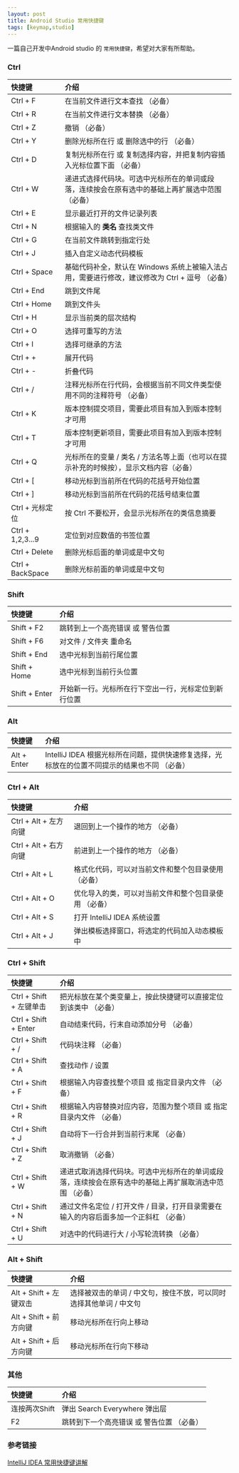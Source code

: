 ```yaml
---
layout: post
title: Android Studio 常用快捷键
tags: [keymap,studio]
---
```


一篇自己开发中Android studio  的 `常用快捷键`，希望对大家有所帮助。


### Ctrl

| 快捷键 | 介绍 |  
| :---| :--- | 
| Ctrl + F | 在当前文件进行文本查找  （必备） | 
| Ctrl + R | 在当前文件进行文本替换 （必备） | 
| Ctrl + Z |撤销 （必备）|
|Ctrl + Y	|删除光标所在行 或 删除选中的行 （必备）|
|Ctrl + D	|复制光标所在行 或 复制选择内容，并把复制内容插入光标位置下面 （必备）|
|Ctrl + W	|递进式选择代码块。可选中光标所在的单词或段落，连续按会在原有选中的基础上再扩展选中范围 （必备）|
|Ctrl + E   |显示最近打开的文件记录列表|
|Ctrl + N	|根据输入的 __类名__ 查找类文件|
|Ctrl + G	|在当前文件跳转到指定行处|
|Ctrl + J	|插入自定义动态代码模板|
|Ctrl + Space	|基础代码补全，默认在 Windows 系统上被输入法占用，需要进行修改，建议修改为 Ctrl + 逗号 （必备）|
|Ctrl + End	|跳到文件尾|
|Ctrl + Home|	跳到文件头|
|Ctrl + H	|显示当前类的层次结构|
|Ctrl + O	|选择可重写的方法|
|Ctrl + I	|选择可继承的方法|
|Ctrl + +	|展开代码|
|Ctrl + -	|折叠代码|
|Ctrl + /	|注释光标所在行代码，会根据当前不同文件类型使用不同的注释符号 （必备）|
|Ctrl + K |	版本控制提交项目，需要此项目有加入到版本控制才可用|
|Ctrl + T |	版本控制更新项目，需要此项目有加入到版本控制才可用|
|Ctrl + Q |	光标所在的变量 / 类名 / 方法名等上面（也可以在提示补充的时候按），显示文档内容（必备）|
|Ctrl + [ |	移动光标到当前所在代码的花括号开始位置|
|Ctrl + ] |	移动光标到当前所在代码的花括号结束位置|
|Ctrl + 光标定位	|按 Ctrl 不要松开，会显示光标所在的类信息摘要|
|Ctrl + 1,2,3...9|	定位到对应数值的书签位置|
|Ctrl + Delete	|删除光标后面的单词或是中文句|
|Ctrl + BackSpace|	删除光标前面的单词或是中文句|

### Shift

| 快捷键 | 介绍 |  
| :---| :--- |  
|Shift + F2|	跳转到上一个高亮错误 或 警告位置|
|Shift + F6|	对文件 / 文件夹 重命名|
|Shift + End	|选中光标到当前行尾位置|
|Shift + Home	|选中光标到当前行头位置|
|Shift + Enter	|开始新一行。光标所在行下空出一行，光标定位到新行位置|

### Alt

| 快捷键 | 介绍 |  
| :---| :--- | 
| Alt + Enter	| IntelliJ IDEA 根据光标所在问题，提供快速修复选择，光标放在的位置不同提示的结果也不同 （必备）| 

### Ctrl + Alt

| 快捷键 | 介绍 |  
| :---| :--- |  
|Ctrl + Alt + 左方向键	|退回到上一个操作的地方 （必备）|
|Ctrl + Alt + 右方向键	|前进到上一个操作的地方 （必备）|
|Ctrl + Alt + L	|格式化代码，可以对当前文件和整个包目录使用 （必备）|
|Ctrl + Alt + O	|优化导入的类，可以对当前文件和整个包目录使用 （必备）|
|Ctrl + Alt + S	|打开 IntelliJ IDEA 系统设置|
|Ctrl + Alt + J	|弹出模板选择窗口，将选定的代码加入动态模板中|

### Ctrl + Shift

| 快捷键 | 介绍 |  
| :---| :--- | 
|Ctrl + Shift + 左键单击	|把光标放在某个类变量上，按此快捷键可以直接定位到该类中 （必备）|
|Ctrl + Shift + Enter	|自动结束代码，行末自动添加分号 （必备）|
|Ctrl + Shift + /	|代码块注释 （必备）|
|Ctrl + Shift + A	|查找动作 / 设置|
|Ctrl + Shift + F	|根据输入内容查找整个项目 或 指定目录内文件 （必备）|
|Ctrl + Shift + R	|根据输入内容替换对应内容，范围为整个项目 或 指定目录内文件 （必备）|
|Ctrl + Shift + J	|自动将下一行合并到当前行末尾 （必备）|
|Ctrl + Shift + Z	|取消撤销 （必备）|
|Ctrl + Shift + W	|递进式取消选择代码块。可选中光标所在的单词或段落，连续按会在原有选中的基础上再扩展取消选中范围 （必备）|
|Ctrl + Shift + N	|通过文件名定位 / 打开文件 / 目录，打开目录需要在输入的内容后面多加一个正斜杠 （必备）|
|Ctrl + Shift + U	|对选中的代码进行大 / 小写轮流转换 （必备）|

### Alt + Shift

| 快捷键 | 介绍 |  
| :---| :--- | 
|Alt + Shift + 左键双击|	选择被双击的单词 / 中文句，按住不放，可以同时选择其他单词 / 中文句|
|Alt + Shift + 前方向键	|移动光标所在行向上移动|
|Alt + Shift + 后方向键	|移动光标所在行向下移动|

### 其他

|快捷键 | 介绍 |
|:-| :-|
|连按两次Shift |弹出 Search Everywhere 弹出层 |  
|F2	|跳转到下一个高亮错误 或 警告位置 （必备）|



### 参考链接
   [IntelliJ IDEA 常用快捷键讲解](http://wiki.jikexueyuan.com/project/intellij-idea-tutorial/keymap-introduce.html)
   